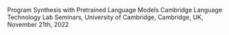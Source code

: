 Program Synthesis with Pretrained Language Models
Cambridge Language Technology Lab Seminars,
University of Cambridge, Cambridge, UK, November 21th, 2022
